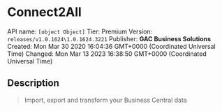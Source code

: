 # Connect2All
API name: `[object Object]`
Tier: Premium
Version: `releases/v1.0.1624\1.0.1624.3221`
Publisher: **GAC Business Solutions**
Created: Mon Mar 30 2020 16:04:36 GMT+0000 (Coordinated Universal Time)
Changed: Mon Mar 13 2023 16:38:50 GMT+0000 (Coordinated Universal Time)

## Description
> Import, export and transform your Business Central data
